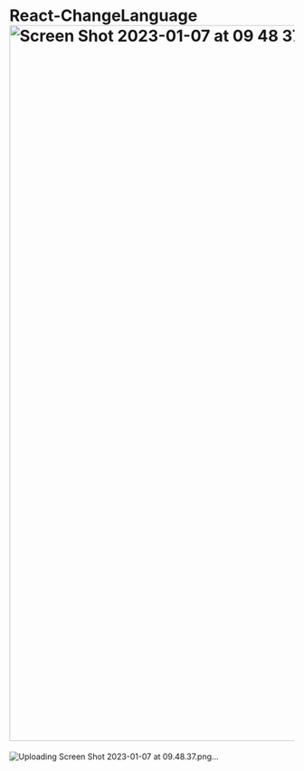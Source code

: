 # React-ChangeLanguage<img width="1267" alt="Screen Shot 2023-01-07 at 09 48 37" src="https://user-images.githubusercontent.com/82292818/211163809-0eeaec06-a7fe-4af1-ae02-3b864b3a11bc.png">
![Uploading Screen Shot 2023-01-07 at 09.48.37.png…]()
